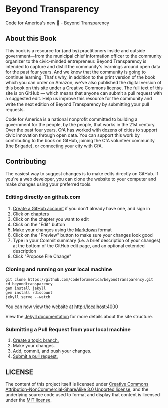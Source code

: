 Beyond Transparency
==================

Code for America's new :closed_book: - Beyond Transparency


## About this Book


This book is a resource for (and by) practitioners inside and outside government—from the municipal chief information officer to the community organizer to the civic-minded entrepreneur. Beyond Transparency is intended to capture and distill the community's learnings around open data for the past four years. And we know that the community is going to continue learning. That's why, in addition to the print version of the book which you can order on Amazon, we've also published the digital version of this book on this site under a Creative Commons license. The full text of this site is on GitHub — which means that anyone can submit a pull request with a suggested edit. Help us improve this resource for the community and write the next edition of Beyond Transparency by submitting your pull requests.

Code for America is a national nonprofit committed to building a government for the people, by the people, that works in the 21st century. Over the past four years, CfA has worked with dozens of cities to support civic innovation through open data. You can support this work by contributing to the book on GitHub, joining the CfA volunteer community (the Brigade), or connecting your city with CfA.

## Contributing
The easiest way to suggest changes is to make edits directly on GitHub. If you're a web developer, you can clone the website to your computer and make changes using your preferred tools.

### Editing directly on github.com
1. [Create a GitHub account](https://github.com/) if you don't already have one, and sign in
2. Click on [chapters](https://github.com/codeforamerica/beyondtransparency/tree/master/chapters)
3. Click on the chapter you want to edit
4. Click on the "Edit" button
5. Make your changes using the [Markdown](https://github.com/adam-p/markdown-here/wiki/Markdown-Cheatsheet) format
6. Click on the "Preview" button to make sure your changes look good
7. Type in your Commit summary (i.e. a brief description of your changes) at the bottom of the GitHub edit page, and an optional extended description
8. Click "Propose File Change"

### Cloning and running on your local machine

    git clone https://github.com/codeforamerica/beyondtransparency.git
    cd beyondtransparency
    gem install jekyll
    gem install rdiscount
    jekyll serve --watch

You can now view the website at [http://localhost:4000](http://localhost:4000)

View the [Jekyll documentation](http://jekyllrb.com/docs/usage/) for more details about the site structure.

### Submitting a Pull Request from your local machine
1. [Create a topic branch.][branch]
2. Make your changes.
3. Add, commit, and push your changes.
4. [Submit a pull request.][pr]

[branch]: http://learn.github.com/p/branching.html
[pr]: http://help.github.com/send-pull-requests/


## LICENSE

The content of this project itself is licensed under [Creative Commons Attribution-NonCommercial-ShareAlike 3.0 Unported license](http://creativecommons.org/licenses/by-nc-nd/3.0/), and the underlying source code used to format and display that content is licensed under the [MIT license](http://opensource.org/licenses/mit-license.php).



